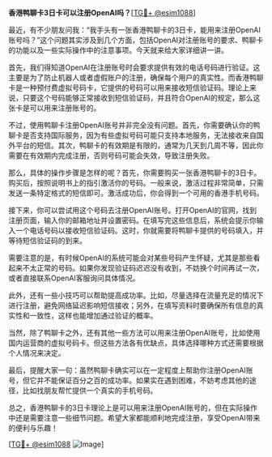 **香港鸭聊卡3日卡可以注册OpenAI吗？**[[TG💪+ @esim1088](https://t.me/s/esim1088)]

最近，有不少朋友问我：“我手头有一张香港鸭聊卡的3日卡，能用来注册OpenAI账号吗？”这个问题其实涉及到几个方面，包括OpenAI对注册账号的要求、鸭聊卡的功能以及一些实际操作中的注意事项。今天就来给大家详细讲一讲。

首先，我们得知道OpenAI在注册账号时会要求提供有效的电话号码进行验证。这主要是为了防止机器人或者虚假账户的注册，确保每个用户的真实性。而香港鸭聊卡是一种预付费虚拟号码卡，它提供的号码可以用来接收短信验证码。理论上来说，只要这个号码能够正常接收到短信验证码，并且符合OpenAI的规定，那么这张卡是可以用来注册账号的。

不过，使用鸭聊卡注册OpenAI账号并非完全没有问题。首先，你需要确认你的鸭聊卡是否支持国际服务，因为有些虚拟号码可能只支持本地服务，无法接收来自国外平台的短信。其次，鸭聊卡的有效期是有限的，通常为几天到几周不等，因此你需要在有效期内完成注册，否则号码可能会失效，导致注册失败。

那么，具体的操作步骤是怎样的呢？首先，你需要购买一张香港鸭聊卡的3日卡。购买后，按照说明书上的指引激活你的号码。一般来说，激活过程非常简单，只需发送一条特定格式的短信即可。激活成功后，你会得到一个可用的香港手机号码。

接下来，你可以尝试用这个号码去注册OpenAI账号。打开OpenAI的官网，找到注册页面，输入你的邮箱地址并设置密码。在填写完这些信息后，系统会提示你输入一个电话号码以接收短信验证码。这时，你就需要将鸭聊卡提供的号码填入，并等待短信验证码的到来。

需要注意的是，有时候OpenAI的系统可能会对某些号码产生怀疑，尤其是那些看起来不太正常的号码。如果你发现验证码迟迟没有收到，不妨换个时间再试一次，或者直接联系OpenAI客服询问具体情况。

此外，还有一些小技巧可以帮助提高成功率。比如，尽量选择在流量充足的情况下进行注册，避免网络延迟影响短信接收；另外，在填写资料时要确保所有信息的真实性和一致性，这样也能增加通过验证的概率。

当然，除了鸭聊卡之外，还有其他一些方法可以用来注册OpenAI账号，比如使用国内运营商的虚拟号码卡。但这些方法各有优缺点，具体选择哪种方式还需要根据个人情况来决定。

最后，提醒大家一句：虽然鸭聊卡确实可以在一定程度上帮助你注册OpenAI账号，但它并不能保证百分之百的成功率。如果实在遇到困难，不妨考虑其他的途径，比如找朋友帮忙提供一个真实的手机号码。

总之，香港鸭聊卡的3日卡理论上是可以用来注册OpenAI账号的，但在实际操作中还是需要注意一些细节问题。希望大家都能顺利地完成注册，享受OpenAI带来的便利与乐趣！

[[TG💪+ @esim1088](https://t.me/s/esim1088) ![Image](https://i.postimg.cc/4NQfJmqS/Snipaste-2025-05-13-00-14-12.png)]